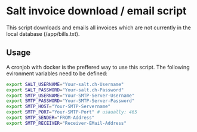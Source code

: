 # Salt invoice download / email script

This script downloads and emails all invoices which are not currently in the local database (/app/bills.txt).

## Usage

A cronjob with docker is the preffered way to use this script. The following evironment variables need to be defined:

~~~bash
export SALT_USERNAME="Your-salt.ch-Username"
export SALT_PASSWORD="Your-salt.ch-Password"
export SMTP_USERNAME="Your-SMTP-Server-Username"
export SMTP_PASSWORD="Your-SMTP-Server-Password"
export SMTP_HOST="Your-SMTP-Servername"
export SMTP_PORT="Your-SMTP-Port" # usaually: 465
export SMTP_SENDER="FROM-Address"
export SMTP_RECEIVER="Receiver-EMail-Address"
~~~